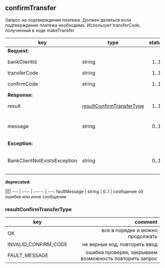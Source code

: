 ## confirmTransfer

Запрос на подтверждение платежа. Должен делаться если подтверждение платежа необходимо. Использует transferCode, полученный в ходе makeTransfer

key | type | status | comment
--- | ---- | :----: | ---:
**Request:** | | |
bankClientId | string | 1..1 | идентификатор клиента
transferCode | string | 1..1 | код перевода
confirmCode | string | 1..1 | код подтверждения
**Response:** | | |
result | [resultConfirmTransferType](#resultconfirmtransfertype) | 1..1 | результат операции
message | string | 0..1 | сообщение об ошибке или иное сообщение
**Exception:** | | |
BankClientNotExistsException | string | 0..1 | клиент с запрошенным bankClientId не существует

**deprecated:**

 ||||
--- | ---- | :----: | ---:
faultMessage | string | 0..1 | сообщение об ошибке или иное сообщение

### resultConfirmTransferType

key | comment
--- | ---:
ОК | все в порядке и можно продолжать
INVALID_CONFIRM_CODE | не верные код, повторить ввод
FAULT_MESSAGE | ошибка проверке, закрываем возможность повторить запрос
